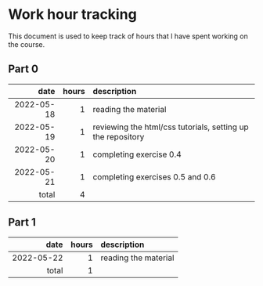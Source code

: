 # Work hour tracking

This document is used to keep track of hours that I have spent working on the course.

## Part 0

| date       | hours  | description                                                                |
| ---------: | -----: | :------------------------------------------------------------------------- |
| 2022-05-18 |      1 | reading the material                                                       |
| 2022-05-19 |      1 | reviewing the html/css tutorials, setting up the repository                |
| 2022-05-20 |      1 | completing exercise 0.4                                                    |
| 2022-05-21 |      1 | completing exercises 0.5 and 0.6                                           |
|      total |      4 |                                                                            |

## Part 1

| date       | hours  | description                                                                |
| ---------: | -----: | :------------------------------------------------------------------------- |
| 2022-05-22 |      1 | reading the material                                                       |
|      total |      1 |                                                                            |
